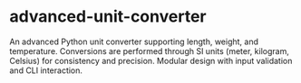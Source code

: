 # advanced-unit-converter
An advanced Python unit converter supporting length, weight, and temperature. Conversions are performed through SI units (meter, kilogram, Celsius) for consistency and precision. Modular design with input validation and CLI interaction.
